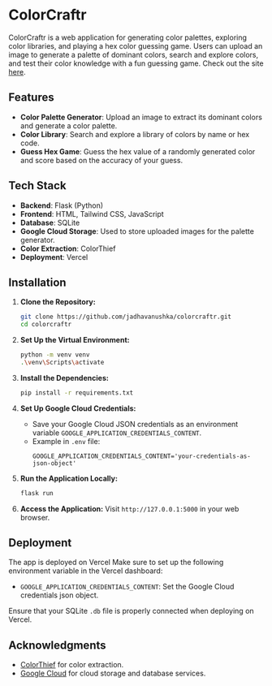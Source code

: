 # ColorCraftr

ColorCraftr is a web application for generating color palettes, exploring color libraries, and playing a hex color guessing game. Users can upload an image to generate a palette of dominant colors, search and explore colors, and test their color knowledge with a fun guessing game. Check out the site [here](color-craftr.vercel.app).

## Features

- **Color Palette Generator**: Upload an image to extract its dominant colors and generate a color palette.
- **Color Library**: Search and explore a library of colors by name or hex code.
- **Guess Hex Game**: Guess the hex value of a randomly generated color and score based on the accuracy of your guess.
  
## Tech Stack

- **Backend**: Flask (Python)
- **Frontend**: HTML, Tailwind CSS, JavaScript
- **Database**: SQLite
- **Google Cloud Storage**: Used to store uploaded images for the palette generator.
- **Color Extraction**: ColorThief
- **Deployment**: Vercel

## Installation

1. **Clone the Repository:**

    ```bash
    git clone https://github.com/jadhavanushka/colorcraftr.git
    cd colorcraftr
    ```

2. **Set Up the Virtual Environment:**

    ```bash
    python -m venv venv
    .\venv\Scripts\activate
    ```

3. **Install the Dependencies:**

    ```bash
    pip install -r requirements.txt
    ```

4. **Set Up Google Cloud Credentials:**
    - Save your Google Cloud JSON credentials as an environment variable `GOOGLE_APPLICATION_CREDENTIALS_CONTENT`.
    - Example in `.env` file:
      ```
      GOOGLE_APPLICATION_CREDENTIALS_CONTENT='your-credentials-as-json-object'
      ```

5. **Run the Application Locally:**

    ```bash
    flask run
    ```

6. **Access the Application:**
    Visit `http://127.0.0.1:5000` in your web browser.

## Deployment

The app is deployed on Vercel Make sure to set up the following environment variable in the Vercel dashboard:

- `GOOGLE_APPLICATION_CREDENTIALS_CONTENT`: Set the Google Cloud credentials json object.

Ensure that your SQLite `.db` file is properly connected when deploying on Vercel.

## Acknowledgments

- [ColorThief](https://github.com/lokesh/color-thief-python) for color extraction.
- [Google Cloud](https://cloud.google.com/) for cloud storage and database services.
